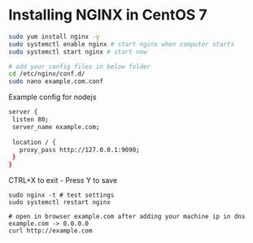# Installing NGINX in CentOS 7

```sh
sudo yum install nginx -y
sudo systemctl enable nginx # start nginx when computer starts
sudo systemctl start nginx # start now

# add your config files in below folder
cd /etc/nginx/conf.d/
sudo nano example.com.conf
```

Example config for nodejs

```sh
server {
 listen 80;
 server_name example.com;
 
 location / {
   proxy_pass http://127.0.0.1:9090;
 }
}
```
CTRL+X to exit - Press Y to save

```
sudo nginx -t # test settings
sudo systemctl restart nginx

# open in browser example.com after adding your machine ip in dns example.com -> 0.0.0.0
curl http://example.com
```
